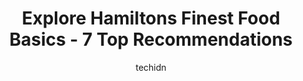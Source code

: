 ---
layout: ampstory
image: https://i0.wp.com/www.auto.or.id/wp-content/uploads/2023/06/food-basics-0-hamilton-1686323560.jpeg?resize=640,853
author: techidn
featured: false
description: Hamilton, Ontario, Canada is a haven for Food Basics enthusiasts, boasting an impressive array of 7 top-notch establishments. Whether youre a seasoned connoisseur or simply curious to explo
title: Explore Hamiltons Finest Food Basics - 7 Top Recommendations
cover:
   title: Explore Hamiltons Finest Food Basics - 7 Top Recommendations
   subtitle: AUTO.OR.ID
   background: https://www.auto.or.id/wp-content/uploads/2023/06/food-basics-0-hamilton-1686323560.jpeg

pages: 
 - layout: thirds
   top: <h1>#1 Food Basics</h1>
   bottom: "<p>We rushed in last night to grab some quick snacks for a Netflix party, and I just happen to bring Hercules. My friend generously offered to carry him around in the backpa</p>"
   background: https://www.auto.or.id/wp-content/uploads/2023/06/food-basics-1-hamilton-1686323561.jpeg
   backgroundblur: true
 - layout: thirds
   top: <h1>#2 Food Basics</h1>
   bottom: "<p>505 Rymal Rd E, Hamilton, ON L8W 3X1, Canada</p>"
   background: https://www.auto.or.id/wp-content/uploads/2023/06/food-basics-2-hamilton-1686323562.jpeg
   cta:
      link: https://www.auto.or.id/explore-hamiltons-finest-food-basics-7-top-recommendations/
      text: Explore Hamiltons Finest Food Basics - 7 Top Recommendations
 - layout: thirds
   top: <h1>#3 Food Basics</h1>
   bottom: "<p>724 Mohawk Rd E, Hamilton, ON L8T 2P8, Canada</p>"
   background: https://images.unsplash.com/photo-1633713368363-2b04dadce462?ixlib=rb-4.0.3&ixid=MnwxMjA3fDB8MHxwaG90by1wYWdlfHx8fGVufDB8fHx8&auto=format&fit=crop&w=640&h=853&q=80
   cta:
      link: https://www.auto.or.id/explore-hamiltons-finest-food-basics-7-top-recommendations/
      text: Explore Hamiltons Finest Food Basics - 7 Top Recommendations
 - layout: thirds
   top: <h1>#4 Food Basics</h1>
   bottom: "<p>2500 Barton St E, Hamilton, ON L8E 4A2, Canada</p>"
   background: https://images.unsplash.com/photo-1635249477961-163809b2f764?ixlib=rb-4.0.3&ixid=MnwxMjA3fDB8MHxwaG90by1wYWdlfHx8fGVufDB8fHx8&auto=format&fit=crop&w=640&h=853&q=80
   cta:
      link: https://www.auto.or.id/explore-hamiltons-finest-food-basics-7-top-recommendations/
      text: Explore Hamiltons Finest Food Basics - 7 Top Recommendations
 - layout: thirds
   top: <h1>#5 Food Basics</h1>
   bottom: "<p>640 Mohawk Rd W, Hamilton, ON L9C 1X6, Canada</p>"
   background: https://images.unsplash.com/photo-1579124687339-a3d41bd2e2dc?ixlib=rb-4.0.3&ixid=MnwxMjA3fDB8MHxwaG90by1wYWdlfHx8fGVufDB8fHx8&auto=format&fit=crop&w=640&h=853&q=80
   cta:
      link: https://www.auto.or.id/explore-hamiltons-finest-food-basics-7-top-recommendations/
      text: Explore Hamiltons Finest Food Basics - 7 Top Recommendations
 - layout: thirds
   top: <h1>#6 Food Basics</h1>
   bottom: "<p>751 Upper James St, Hamilton, ON L9C 3A1, Canada</p>"
   background: https://images.unsplash.com/photo-1596157783372-71ada8d5836b?ixlib=rb-4.0.3&ixid=MnwxMjA3fDB8MHxwaG90by1wYWdlfHx8fGVufDB8fHx8&auto=format&fit=crop&w=640&h=853&q=80
   cta:
      link: https://www.auto.or.id/explore-hamiltons-finest-food-basics-7-top-recommendations/
      text: Explore Hamiltons Finest Food Basics - 7 Top Recommendations
 - layout: thirds
   top: <h1>#7 Food Basics</h1>
   bottom: "<p>71 Wilson St W, Ancaster, ON L9G 1N1, Canada</p>"
   background: https://images.unsplash.com/photo-1580679568899-be51739ba2df?ixlib=rb-4.0.3&ixid=MnwxMjA3fDB8MHxwaG90by1wYWdlfHx8fGVufDB8fHx8&auto=format&fit=crop&w=640&h=853&q=80
   cta:
      link: https://www.auto.or.id/explore-hamiltons-finest-food-basics-7-top-recommendations/
      text: Explore Hamiltons Finest Food Basics - 7 Top Recommendations
 - layout: thirds
   middle: Continue reading...
   background: https://images.unsplash.com/photo-1555428691-388bb2e62bbb?ixlib=rb-4.0.3&ixid=MnwxMjA3fDB8MHxwaG90by1wYWdlfHx8fGVufDB8fHx8&auto=format&fit=crop&w=640&h=853&q=80
   cta:
      link: https://www.auto.or.id/explore-hamiltons-finest-food-basics-7-top-recommendations/
      text: Explore Hamiltons Finest Food Basics - 7 Top Recommendations

---